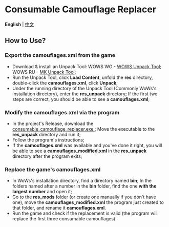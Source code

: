 # Consumable Camouflage Replacer

**English** | [中文](README.md)

## How to Use?

### Export the camouflages.xml from the game

- Download & install an Unpack Tool: WOWS WG - [WOWS Unpack Tool](https://forum.worldofwarships.eu/topic/113847-all-wows-unpack-tool-unpack-game-client-resources/); WOWS RU - [MK Unpack Tool](https://gitlab.com/AutoSpy/mkut/raw/main/MKUnpackTool.exe);
- Run the Unpack Tool, click **Load Content**, unfold the **res** directory, double-click the **camouflages.xml**,
  click **Unpack**;
- Under the running directory of the Unpack Tool (Commonly WoWs\'s installation directory), enter the **res_unpack**
  directory; If the first two steps are correct, you should be able to see a **camouflages.xml**;

### Modify the camouflages.xml via the program

- In the project\'s Release, download the [consumable_camouflage_replacer.exe
  ](https://github.com/MikhailTapio/ConsumableCamouflageReplacer/releases/download/1.2.2/ConsumableCamouflageReplacer-1.2.2.exe);
  Move the executable to the **res_unpack** directory and run it;
- Follow the program\'s instructions;
- If the **camouflages.xml** was available and you\'ve done it right, you will be able to see a
  **camouflages_modified.xml** in the **res_unpack** directory after the program exits;

### Replace the game\'s camouflages.xml

- In WoWs\'s installation directory, find a directory named **bin**; In the folders named after a number in the **bin**
  folder, find the one **with the largest number** and open it;
- Go to the **res_mods** folder (or create one manually if you don't have one), move the **camouflages_modified.xml**
  the program just created to that folder, and rename it **camouflages.xml**.
- Run the game and check if the replacement is valid (the program will replace the first three consumable camouflages).
